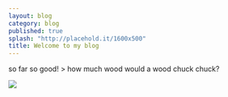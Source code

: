```yaml
---
layout: blog
category: blog
published: true
splash: "http://placehold.it/1600x500"
title: Welcome to my blog
---
```


so far so good! > how much wood would a wood chuck chuck?

![](/media/noodles.jpg)
